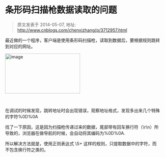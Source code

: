# 条形码扫描枪数据读取的问题 
> 原文发表于 2014-05-07, 地址: http://www.cnblogs.com/chenxizhang/p/3712957.html 


<p>最近做的一个程序，客户端是使用条形码扫描枪，读取到数据后，要根据规则跳转到对应的网址。</p> <p><a href="http://images.cnitblog.com/blog/9072/201405/070534094178258.png"><img title="image" border="0" alt="image" src="http://images.cnitblog.com/blog/9072/201405/070534133384392.png" width="244" height="130"></a></p> <p>&nbsp;</p> <p>在调试的时候发现，跳转地址时会出现错误，观察地址格式，发现多出来几个特殊的字符%0D%0A</p> <p>找了一下原因，这是因为扫描枪传递过来的数据，尾部带有回车换行符（\r\n）所导致的，浏览器在做导航的时候，会自动将其编码为%0D%0A.</p> <p>所以解决方法就是，使用正则表达式 \S+ 这样的规则，只提取数据中的字符，而不包含换行符之类的。</p>